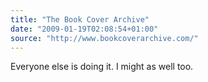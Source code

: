 ```yaml
---
title: "The Book Cover Archive"
date: "2009-01-19T02:08:54+01:00"
source: "http://www.bookcoverarchive.com/"
---
```


Everyone else is doing it. I might as well too.
